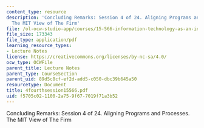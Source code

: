 ```yaml
---
content_type: resource
description: 'Concluding Remarks: Session 4 of 24. Aligning Programs and Processes.
  The MIT View of The Firm'
file: /ol-ocw-studio-app/courses/15-566-information-technology-as-an-integrating-force-in-manufacturing-spring-2003/f5705c0211002a759f677019f71a3b52_4fourthsession15566.pdf
file_size: 173343
file_type: application/pdf
learning_resource_types:
- Lecture Notes
license: https://creativecommons.org/licenses/by-nc-sa/4.0/
ocw_type: OCWFile
parent_title: Lecture Notes
parent_type: CourseSection
parent_uid: 89d5c8cf-ef2d-add5-c050-dbc39b645a50
resourcetype: Document
title: 4fourthsession15566.pdf
uid: f5705c02-1100-2a75-9f67-7019f71a3b52
---
```

Concluding Remarks: Session 4 of 24. Aligning Programs and Processes. The MIT View of The Firm